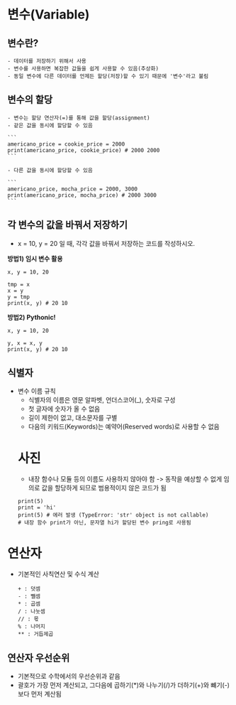 # 변수(Variable)

## 변수란?
    - 데이터를 저장하기 위해서 사용
    - 변수를 사용하면 복잡한 값들을 쉽게 사용할 수 있음(추상화)
    - 동일 변수에 다른 데이터를 언제든 할당(저장)할 수 있기 때문에 '변수'라고 불림

## 변수의 할당
    - 변수는 할당 연산자(=)를 통해 값을 할당(assignment)
    - 같은 값을 동시에 할당할 수 있음

    ```
    americano_price = cookie_price = 2000
    print(americano_price, cookie_price) # 2000 2000
    ```

    - 다른 값을 동시에 할당할 수 있음

    ```
    americano_price, mocha_price = 2000, 3000
    print(americano_price, mocha_price) # 2000 3000
    ```

## 각 변수의 값을 바꿔서 저장하기
- x = 10, y = 20 일 때, 각각 값을 바꿔서 저장하는 코드를 작성하시오.

**방법1) 임시 변수 활용**
```
x, y = 10, 20

tmp = x
x = y
y = tmp
print(x, y) # 20 10
```

**방법2) Pythonic!**
```
x, y = 10, 20

y, x = x, y
print(x, y) # 20 10
```

## 식별자
- 변수 이름 규칙
    - 식별자의 이름은 영문 알파벳, 언더스코어(_), 숫자로 구성
    - 첫 글자에 숫자가 올 수 없음
    - 길이 제한이 없고, 대소문자를 구별
    - 다음의 키워드(Keywords)는 예약어(Reserved words)로 사용할 수 없음
    # 사진
    - 내장 함수나 모듈 등의 이름도 사용하지 않아야 함 -> 동작을 예상할 수 없게 임의로 값을 할당하게 되므로 범용적이지 않은 코드가 됨
    ```
    print(5)
    print = 'hi'
    print(5) # 에러 발생 (TypeError: 'str' object is not callable)
    # 내장 함수 print가 아닌, 문자열 hi가 할당된 변수 pring로 사용됨
    ```

# 연산자
- 기본적인 사칙연산 및 수식 계산
    ```
    + : 덧셈
    - : 뺄셈
    * : 곱셈
    / : 나눗셈
    // : 몫
    % : 나머지
    ** : 거듭제곱
    ```

## 연산자 우선순위
- 기본적으로 수학에서의 우선순위과 같음
- 괄호가 가장 먼저 계산되고, 그다음에 곱하기(*)와 나누기(/)가 더하기(+)와 뺴기(-)보다 먼저 계산됨